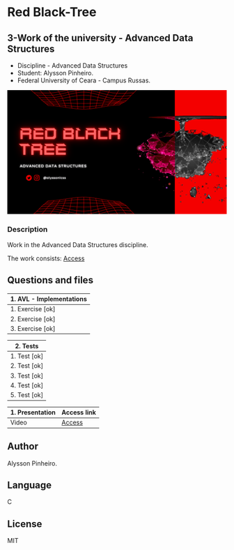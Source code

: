 # Red Black-Tree
## 3-Work of the university - Advanced Data Structures
- Discipline - Advanced Data Structures
- Student: Alysson Pinheiro.
- Federal University of Ceara - Campus Russas.

![Screenshot](cover.png)

### Description
Work in the Advanced Data Structures discipline.

The work consists:
[Access](https://github.com/alyssonlcss/RedBlack-Tree/blob/main/EDA-Trabalho3.pdf)


## Questions and files

| 1. AVL - Implementations  | 
| -------------------       | 
|    1. Exercise [ok]       |  
|    2. Exercise [ok]       |  
|    3. Exercise [ok]       |  

| 2. Tests            | 
| ------------------- | 
|    1. Test [ok]     |  
|    2. Test [ok]     |  
|    3. Test [ok]     |  
|    4. Test [ok]     |  
|    5. Test [ok]     |  

| 1. Presentation       | Access link     |
| -------------------   | ------------------- |
|    Video   | [Access](https://youtu.be/pvBw1uotJHk) |  

## Author
Alysson Pinheiro.

## Language

C

## License

MIT
